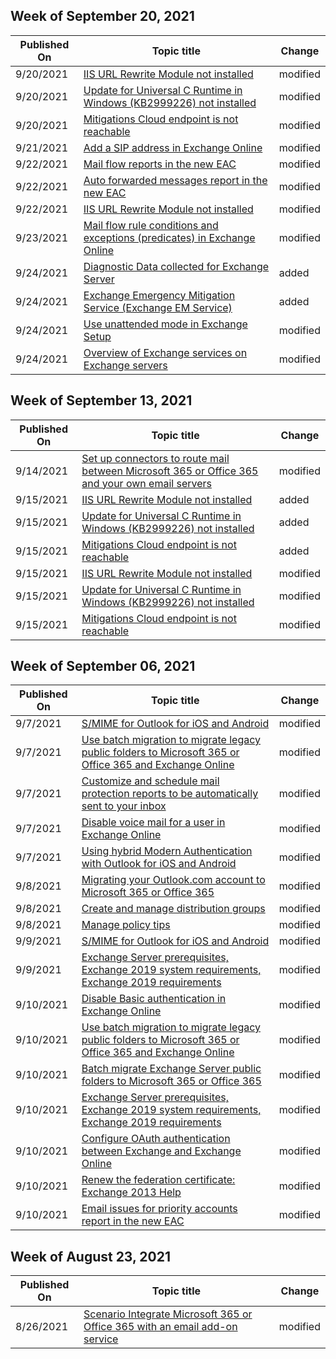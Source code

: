 <!-- This file is generated automatically each week. Changes made to this file will be overwritten.-->



## Week of September 20, 2021


| Published On |Topic title | Change |
|------|------------|--------|
| 9/20/2021 | [IIS URL Rewrite Module not installed](/Exchange/plan-and-deploy/deployment-ref/ms-exch-setupreadiness-iisurlrewritenotinstalled?view=exchserver-2016) | modified |
| 9/20/2021 | [Update for Universal C Runtime in Windows (KB2999226) not installed](/Exchange/plan-and-deploy/deployment-ref/ms-exch-setupreadiness-kb2999226notinstalled?view=exchserver-2016) | modified |
| 9/20/2021 | [Mitigations Cloud endpoint is not reachable](/Exchange/plan-and-deploy/deployment-ref/ms-exch-setupreadiness-mitigationscloudendpointunreachable?view=exchserver-2016) | modified |
| 9/21/2021 | [Add a SIP address in Exchange Online](/Exchange/voice-mail-unified-messaging/set-up-voice-mail/add-sip-address) | modified |
| 9/22/2021 | [Mail flow reports in the new EAC](/Exchange/monitoring/mail-flow-reports/mail-flow-reports) | modified |
| 9/22/2021 | [Auto forwarded messages report in the new EAC](/Exchange/monitoring/mail-flow-reports/mfr-auto-forwarded-messages-report) | modified |
| 9/22/2021 | [IIS URL Rewrite Module not installed](/Exchange/plan-and-deploy/deployment-ref/ms-exch-setupreadiness-iisurlrewritenotinstalled?view=exchserver-2016) | modified |
| 9/23/2021 | [Mail flow rule conditions and exceptions (predicates) in Exchange Online](/Exchange/security-and-compliance/mail-flow-rules/conditions-and-exceptions) | modified |
| 9/24/2021 | [Diagnostic Data collected for Exchange Server](/Exchange/diagnostic-data-exchange-server?view=exchserver-2016) | added |
| 9/24/2021 | [Exchange Emergency Mitigation Service (Exchange EM Service)](/Exchange/exchange-emergency-mitigation-service?view=exchserver-2016) | added |
| 9/24/2021 | [Use unattended mode in Exchange Setup](/Exchange/plan-and-deploy/deploy-new-installations/unattended-installs?view=exchserver-2016) | modified |
| 9/24/2021 | [Overview of Exchange services on Exchange servers](/Exchange/plan-and-deploy/deployment-ref/services-overview?view=exchserver-2016) | modified |


## Week of September 13, 2021


| Published On |Topic title | Change |
|------|------------|--------|
| 9/14/2021 | [Set up connectors to route mail between Microsoft 365 or Office 365 and your own email servers](/Exchange/mail-flow-best-practices/use-connectors-to-configure-mail-flow/set-up-connectors-to-route-mail) | modified |
| 9/15/2021 | [IIS URL Rewrite Module not installed](/Exchange/plan-and-deploy/deployment-ref/ms-exch-setupreadiness-iisurlrewritenotinstalled?view=exchserver-2016) | added |
| 9/15/2021 | [Update for Universal C Runtime in Windows (KB2999226) not installed](/Exchange/plan-and-deploy/deployment-ref/ms-exch-setupreadiness-kb2999226notinstalled?view=exchserver-2016) | added |
| 9/15/2021 | [Mitigations Cloud endpoint is not reachable](/Exchange/plan-and-deploy/deployment-ref/ms-exch-setupreadiness-mitigationscloudendpointunreachable?view=exchserver-2016) | added |
| 9/15/2021 | [IIS URL Rewrite Module not installed](/Exchange/plan-and-deploy/deployment-ref/ms-exch-setupreadiness-iisurlrewritenotinstalled?view=exchserver-2016) | modified |
| 9/15/2021 | [Update for Universal C Runtime in Windows (KB2999226) not installed](/Exchange/plan-and-deploy/deployment-ref/ms-exch-setupreadiness-kb2999226notinstalled?view=exchserver-2016) | modified |
| 9/15/2021 | [Mitigations Cloud endpoint is not reachable](/Exchange/plan-and-deploy/deployment-ref/ms-exch-setupreadiness-mitigationscloudendpointunreachable?view=exchserver-2016) | modified |


## Week of September 06, 2021


| Published On |Topic title | Change |
|------|------------|--------|
| 9/7/2021 | [S/MIME for Outlook for iOS and Android](/Exchange/clients-and-mobile-in-exchange-online/outlook-for-ios-and-android/smime-outlook-for-ios-and-android) | modified |
| 9/7/2021 | [Use batch migration to migrate legacy public folders to Microsoft 365 or Office 365 and Exchange Online](/Exchange/collaboration-exo/public-folders/batch-migration-of-legacy-public-folders) | modified |
| 9/7/2021 | [Customize and schedule mail protection reports to be automatically sent to your inbox](/Exchange/monitoring/customize-and-schedule-mail-protection-reports) | modified |
| 9/7/2021 | [Disable voice mail for a user in Exchange Online](/Exchange/voice-mail-unified-messaging/set-up-voice-mail/disable-voice-mail) | modified |
| 9/7/2021 | [Using hybrid Modern Authentication with Outlook for iOS and Android](/Exchange/clients/outlook-for-ios-and-android/use-hybrid-modern-auth?view=exchserver-2016) | modified |
| 9/8/2021 | [Migrating your Outlook.com account to Microsoft 365 or Office 365](/Exchange/mailbox-migration/migrating-imap-mailboxes/migrating-your-outlook-com-account) | modified |
| 9/8/2021 | [Create and manage distribution groups](/Exchange/recipients-in-exchange-online/manage-distribution-groups/manage-distribution-groups) | modified |
| 9/8/2021 | [Manage policy tips](/Exchange/security-and-compliance/data-loss-prevention/manage-policy-tips) | modified |
| 9/9/2021 | [S/MIME for Outlook for iOS and Android](/Exchange/clients-and-mobile-in-exchange-online/outlook-for-ios-and-android/smime-outlook-for-ios-and-android) | modified |
| 9/9/2021 | [Exchange Server prerequisites, Exchange 2019 system requirements, Exchange 2019 requirements](/Exchange/plan-and-deploy/prerequisites?view=exchserver-2016) | modified |
| 9/10/2021 | [Disable Basic authentication in Exchange Online](/Exchange/clients-and-mobile-in-exchange-online/disable-basic-authentication-in-exchange-online) | modified |
| 9/10/2021 | [Use batch migration to migrate legacy public folders to Microsoft 365 or Office 365 and Exchange Online](/Exchange/collaboration-exo/public-folders/batch-migration-of-legacy-public-folders) | modified |
| 9/10/2021 | [Batch migrate Exchange Server public folders to Microsoft 365 or Office 365](/Exchange/collaboration/public-folders/migrate-to-exchange-online?view=exchserver-2016) | modified |
| 9/10/2021 | [Exchange Server prerequisites, Exchange 2019 system requirements, Exchange 2019 requirements](/Exchange/plan-and-deploy/prerequisites?view=exchserver-2016) | modified |
| 9/10/2021 | [Configure OAuth authentication between Exchange and Exchange Online](/Exchange/configure-oauth-authentication-between-exchange-and-exchange-online-organizations-exchange-2013-help) | modified |
| 9/10/2021 | [Renew the federation certificate: Exchange 2013 Help](/Exchange/renew-the-federation-certificate-exchange-2013-help) | modified |
| 9/10/2021 | [Email issues for priority accounts report in the new EAC](/Exchange/monitoring/mail-flow-reports/mfr-email-issues-for-priority-accounts-report) | modified |


## Week of August 23, 2021


| Published On |Topic title | Change |
|------|------------|--------|
| 8/26/2021 | [Scenario Integrate Microsoft 365 or Office 365 with an email add-on service](/Exchange/mail-flow-best-practices/use-connectors-to-configure-mail-flow/integrate-office-365-with-an-email-add-on-service) | modified |
